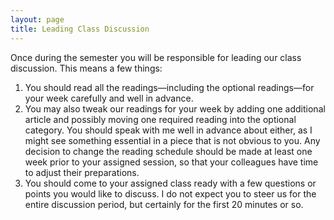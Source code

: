 ```yaml
---
layout: page
title: Leading Class Discussion
---
```


Once during the semester you will be responsible for leading our class discussion. This means a few things:

1. You should read all the readings—including the optional readings—for your week carefully and well in advance.
2. You may also tweak our readings for your week by adding one additional article and possibly moving one required reading into the optional category. You should speak with me well in advance about either, as I might see something essential in a piece that is not obvious to you. Any decision to change the reading schedule should be made at least one week prior to your assigned session, so that your colleagues have time to adjust their preparations.
3. You should come to your assigned class ready with a few questions or points you would like to discuss. I do not expect you to steer us for the entire discussion period, but certainly for the first 20 minutes or so.